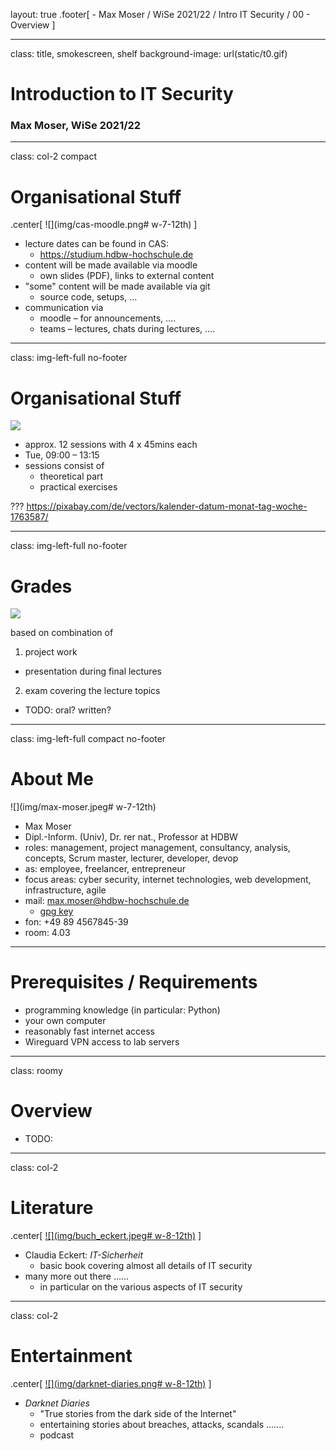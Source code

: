 layout: true
.footer[
	- Max Moser / WiSe 2021/22 / Intro IT Security / 00 - Overview
]

---
class: title, smokescreen, shelf
background-image: url(static/t0.gif)

# Introduction to IT Security
### Max Moser, WiSe 2021/22

---
class: col-2 compact

# Organisational Stuff

.center[
![](img/cas-moodle.png# w-7-12th)
]

* lecture dates can be found in CAS:
  * https://studium.hdbw-hochschule.de
* content will be made available via moodle
  * own slides (PDF), links to external content
* "some" content will be made available via git
  * source code, setups, ...
* communication via
  * moodle – for announcements, ....
  * teams – lectures, chats during lectures, ....

---
class: img-left-full no-footer
# Organisational Stuff

![](img/calendar-1763587.svg)

* approx. 12 sessions with 4 x 45mins each
* Tue, 09:00 – 13:15
* sessions consist of
  * theoretical part
  * practical exercises

???
https://pixabay.com/de/vectors/kalender-datum-monat-tag-woche-1763587/

---
class: img-left-full no-footer
# Grades

![](img/rating-4859132.svg)

based on combination of
1. project work
  - presentation during final lectures
2. exam covering the lecture topics
  - TODO: oral? written?

---
class: img-left-full compact no-footer
# About Me

![](img/max-moser.jpeg# w-7-12th)

* Max Moser
* Dipl.-Inform. (Univ), Dr. rer nat., Professor at HDBW
* roles: management, project management, consultancy, analysis, concepts, Scrum master, lecturer, developer, devop
* as: employee, freelancer, entrepreneur
* focus areas: cyber security, internet technologies, web development, infrastructure, agile
* mail: max.moser@hdbw-hochschule.de
  * [gpg key](https://keys.openpgp.org/search?q=max.moser%40hdbw-hochschule.de)
* fon: +49 89 4567845-39
* room: 4.03

---
# Prerequisites / Requirements

* programming knowledge (in particular: Python)
* your own computer
* reasonably fast internet access
* Wireguard VPN access to lab servers

---
class: roomy
# Overview

* TODO:

---
class: col-2

# Literature

.center[
[![](img/buch_eckert.jpeg# w-8-12th)](https://www.degruyter.com/document/doi/10.1515/9783110563900/html?lang=de)
]

* Claudia Eckert: _IT-Sicherheit_
  * basic book covering almost all details of IT security
* many more out there ......
  * in particular on the various aspects of IT security

---
class: col-2
# Entertainment


.center[
[![](img/darknet-diaries.png# w-8-12th)](https://darknetdiaries.com/)
]

* _Darknet Diaries_
  * "True stories from the dark side of the Internet"
  * entertaining stories about breaches, attacks, scandals .......
  * podcast
